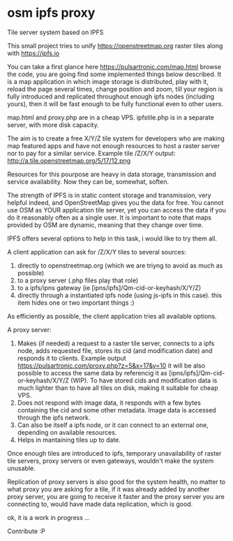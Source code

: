 # osm ipfs proxy

Tile server system based on IPFS

This small project tries to unify https://openstreetmap.org raster tiles along with https://ipfs.io

You can take a first glance here https://pulsartronic.com/map.html browse the code, you are going find some implemented things below described.
It is a map application in which image storage is distributed, play with it, reload the page several times, change position and zoom, till your region is fully introduced and replicated throughout enough ipfs nodes (including yours), then it will be fast enough to be fully functional even to other users.

map.html and proxy.php are in a cheap VPS.
ipfstile.php is in a separate server, with more disk capacity.

The aim is to create a free X/Y/Z tile system for developers who are making map featured apps and have not enough resources to host a raster server nor to pay for a similar service.
Example tile /Z/X/Y output: http://a.tile.openstreetmap.org/5/17/12.png

Resources for this pourpose are heavy in data storage, transmission and service availability. Now they can be, somewhat, soften.

The strength of IPFS is in static content storage and transmission, very helpful indeed, and OpenStreetMap gives you the data for free. You cannot use OSM as YOUR application tile server, yet you can access the data if you do it reasonably often as a single user. It is important to note that maps provided by OSM are dynamic, meaning that they change over time.

IPFS offers several options to help in this task, i would like to try them all.

A client application can ask for /Z/X/Y tiles to several sources:
1) directly to openstreetmap.org (which we are triyng to avoid as much as possible)
2) to a proxy server (.php files play that role)
3) to a ipfs/ipns gateway (ie [ipns/ipfs]/Qm-cid-or-keyhash/X/Y/Z)
4) directly through a instantiated ipfs node (using js-ipfs in this case). this item hides one or two important things :)

As efficiently as possible, the client application tries all available options.

A proxy server:
1) Makes (if needed) a request to a raster tile server, connects to a ipfs node, adds requested file, stores its cid (and modification date) and responds it to clients.
Example output https://pulsartronic.com/proxy.php?z=5&x=17&y=10 it will be also possible to access the same data by referencig it as [ipns/ipfs]/Qm-cid-or-keyhash/X/Y/Z (WIP).
To have stored cids and modification data is much lighter than to have all tiles on disk, making it suitable for cheap VPS.
2) Does not respond with image data, it responds with a few bytes containing the cid and some other metadata. Image data is accessed through the ipfs network.
3) Can also be itself a ipfs node, or it can connect to an external one, depending on available resources.
4) Helps in mantaining tiles up to date.

Once enough tiles are introduced to ipfs, temporary unavailability of raster tile servers, proxy servers or even gateways, wouldn't make the system unusable.

Replication of proxy servers is also good for the system health, no matter to what proxy you are asking for a tile, if it was already added by another proxy server, you are going to receive it faster and the proxy server you are connecting to, would have made data replication, which is good.

ok, it is a work in progress ... 

Contribute :P

